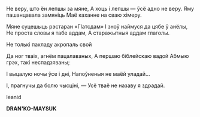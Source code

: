  
He веру, што ён лепшы за мяне, А хоць і лепшы — ўсё адно не веру. Яму пашанцавала замяніць Маё каханне на сваю хімеру.

Мяне суцешыць рэстаран «ГІатсдам» I зноў наймуся да цябе ў анёлы, He проста словы я табе аддам, А старажытныя аддам глаголы.

He толькі пакладу акропаль свой

Да ног тваіх, агнём пацалаваных, А першаю біблейскаю вадой Абмыю грэх, такі неспадзяваны;

I выцалую ночы ўсе і дні, Напоўненыя не маёй уладай...

I, прагнучы да болю чысціні, — Усё тваё не назаву я здрадай.

leanid

**DRAN'KO-MAYSUK**
